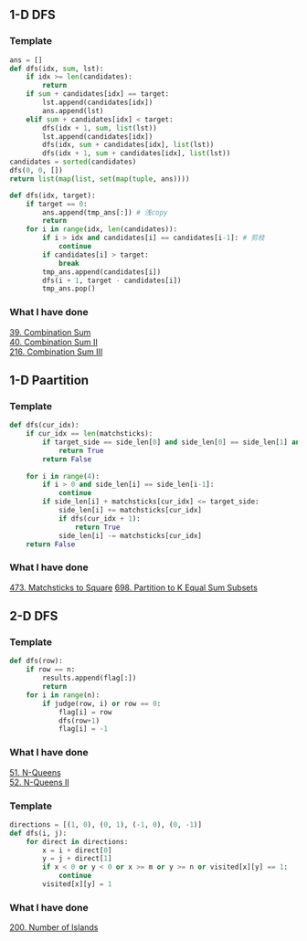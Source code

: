 ## 1-D DFS

### Template
``` python
ans = []
def dfs(idx, sum, lst):
    if idx >= len(candidates):
        return
    if sum + candidates[idx] == target:
        lst.append(candidates[idx])
        ans.append(lst)
    elif sum + candidates[idx] < target:
        dfs(idx + 1, sum, list(lst))
        lst.append(candidates[idx])
        dfs(idx, sum + candidates[idx], list(lst))
        dfs(idx + 1, sum + candidates[idx], list(lst))
candidates = sorted(candidates)
dfs(0, 0, [])
return list(map(list, set(map(tuple, ans))))
```
``` python
def dfs(idx, target):
    if target == 0:
        ans.append(tmp_ans[:]) # 浅copy
        return
    for i in range(idx, len(candidates)):
        if i > idx and candidates[i] == candidates[i-1]: # 剪枝
            continue
        if candidates[i] > target:
            break
        tmp_ans.append(candidates[i])
        dfs(i + 1, target - candidates[i])
        tmp_ans.pop()
```
### What I have done
[39. Combination Sum](https://leetcode.com/problems/combination-sum/description/)  
[40. Combination Sum II](https://leetcode.com/problems/combination-sum-ii/description/)  
[216. Combination Sum III](https://leetcode.com/problems/combination-sum-iii/)  

## 1-D Paartition
### Template
``` python
def dfs(cur_idx):
    if cur_idx == len(matchsticks):
        if target_side == side_len[0] and side_len[0] == side_len[1] and side_len[1] == side_len[2] and side_len[2] == side_len[3]:
            return True
        return False
    
    for i in range(4):
        if i > 0 and side_len[i] == side_len[i-1]:
            continue
        if side_len[i] + matchsticks[cur_idx] <= target_side:
            side_len[i] += matchsticks[cur_idx]
            if dfs(cur_idx + 1):
                return True
            side_len[i] -= matchsticks[cur_idx]
    return False
```
### What I have done
[473. Matchsticks to Square](https://leetcode.com/problems/matchsticks-to-square/description/)
[698. Partition to K Equal Sum Subsets](https://leetcode.com/problems/partition-to-k-equal-sum-subsets/description/)

## 2-D DFS
### Template
```python
def dfs(row):
    if row == n:
        results.append(flag[:])
        return
    for i in range(n):
        if judge(row, i) or row == 0:
            flag[i] = row
            dfs(row+1)
            flag[i] = -1
```
### What I have done
[51. N-Queens](https://leetcode.com/problems/n-queens/description/)  
[52. N-Queens II](https://leetcode.com/problems/n-queens-ii/description/)  

### Template
``` python
directions = [(1, 0), (0, 1), (-1, 0), (0, -1)]
def dfs(i, j):
    for direct in directions:
        x = i + direct[0]
        y = j + direct[1]
        if x < 0 or y < 0 or x >= m or y >= n or visited[x][y] == 1:
            continue
        visited[x][y] = 1
```

### What I have done
[200. Number of Islands](https://leetcode.com/problems/number-of-islands/description/)  
